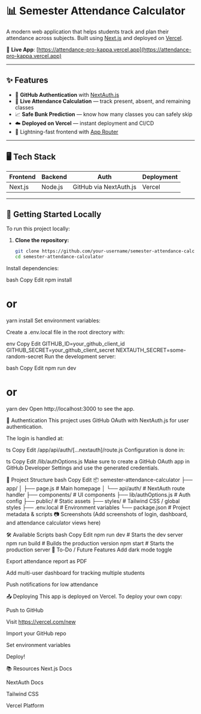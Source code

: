 # 📊 Semester Attendance Calculator

A modern web application that helps students track and plan their attendance across subjects. Built using [Next.js](https://nextjs.org) and deployed on [Vercel](https://vercel.com/).

🔗 **Live App**: [https://attendance-pro-kappa.vercel.app](https://attendance-pro-kappa.vercel.app)

---

## ✨ Features

- 🔐 **GitHub Authentication** with [NextAuth.js](https://next-auth.js.org/)
- 🧮 **Live Attendance Calculation** — track present, absent, and remaining classes
- 📈 **Safe Bunk Prediction** — know how many classes you can safely skip
- ☁️ **Deployed on Vercel** — instant deployment and CI/CD
- 💨 Lightning-fast frontend with [App Router](https://nextjs.org/docs/app)

---

## 🖥️ Tech Stack

| Frontend | Backend | Auth     | Deployment |
|----------|---------|----------|------------|
| Next.js  | Node.js | GitHub via NextAuth.js | Vercel     |

---

## 🚀 Getting Started Locally

To run this project locally:

1. **Clone the repository:**

   ```bash
   git clone https://github.com/your-username/semester-attendance-calculator.git
   cd semester-attendance-calculator
Install dependencies:

bash
Copy
Edit
npm install
# or
yarn install
Set environment variables:

Create a .env.local file in the root directory with:

env
Copy
Edit
GITHUB_ID=your_github_client_id
GITHUB_SECRET=your_github_client_secret
NEXTAUTH_SECRET=some-random-secret
Run the development server:

bash
Copy
Edit
npm run dev
# or
yarn dev
Open http://localhost:3000 to see the app.

🔑 Authentication
This project uses GitHub OAuth with NextAuth.js for user authentication.

The login is handled at:

ts
Copy
Edit
/app/api/auth/[...nextauth]/route.js
Configuration is done in:

ts
Copy
Edit
/lib/authOptions.js
Make sure to create a GitHub OAuth app in GitHub Developer Settings and use the generated credentials.

📄 Project Structure
bash
Copy
Edit
📦 semester-attendance-calculator
├── app/
│   ├── page.js                # Main homepage
│   └── api/auth/              # NextAuth route handler
├── components/                # UI components
├── lib/authOptions.js         # Auth config
├── public/                    # Static assets
├── styles/                    # Tailwind CSS / global styles
├── .env.local                 # Environment variables
└── package.json               # Project metadata & scripts
📷 Screenshots
(Add screenshots of login, dashboard, and attendance calculator views here)

🛠️ Available Scripts
bash
Copy
Edit
npm run dev      # Starts the dev server
npm run build    # Builds the production version
npm start        # Starts the production server
🧪 To-Do / Future Features
Add dark mode toggle

Export attendance report as PDF

Add multi-user dashboard for tracking multiple students

Push notifications for low attendance

📤 Deploying
This app is deployed on Vercel. To deploy your own copy:

Push to GitHub

Visit https://vercel.com/new

Import your GitHub repo

Set environment variables

Deploy!

📚 Resources
Next.js Docs

NextAuth Docs

Tailwind CSS

Vercel Platform